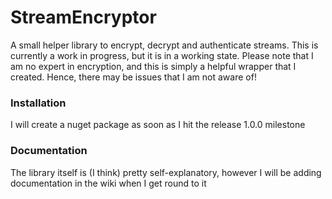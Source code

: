 # StreamEncryptor
A small helper library to encrypt, decrypt and authenticate streams. This is currently a work in progress, but it is in a working state.
Please note that I am no expert in encryption, and this is simply a helpful wrapper that I created. Hence, there may be issues
that I am not aware of!

### Installation
I will create a nuget package as soon as I hit the release 1.0.0 milestone

### Documentation
The library itself is (I think) pretty self-explanatory, however I will be adding documentation in the wiki when I get round to it
